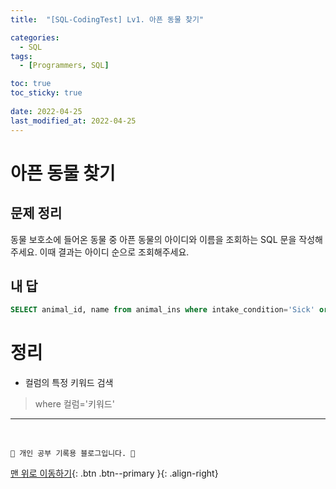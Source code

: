 ```yaml
---
title:  "[SQL-CodingTest] Lv1. 아픈 동물 찾기"

categories:
  - SQL
tags:
  - [Programmers, SQL]

toc: true
toc_sticky: true
 
date: 2022-04-25
last_modified_at: 2022-04-25
---
```


# 아픈 동물 찾기
## 문제 정리
동물 보호소에 들어온 동물 중 아픈 동물의 아이디와 이름을 조회하는 SQL 문을 작성해주세요. 이때 결과는 아이디 순으로 조회해주세요.
## 내 답
```sql
SELECT animal_id, name from animal_ins where intake_condition='Sick' order by animal_id asc
```
# 정리
- 컬럼의 특정 키워드 검색
> where 컬럼='키워드'

***
<br>

    💛 개인 공부 기록용 블로그입니다. 👻

[맨 위로 이동하기](#){: .btn .btn--primary }{: .align-right}